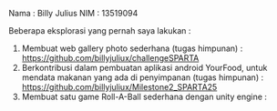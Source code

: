 Nama : Billy Julius
NIM : 13519094

Beberapa eksplorasi yang pernah saya lakukan :
1. Membuat web gallery photo sederhana (tugas himpunan) : https://github.com/billyjuliux/challengeSPARTA
2. Berkontribusi dalam pembuatan aplikasi android YourFood, untuk mendata makanan yang ada di penyimpanan (tugas himpunan) : https://github.com/billyjuliux/Milestone2_SPARTA25
3. Membuat satu game Roll-A-Ball sederhana dengan unity engine : 
